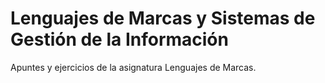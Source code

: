 # Lenguajes de Marcas y Sistemas de Gestión de la Información
Apuntes y ejercicios de la asignatura Lenguajes de Marcas.
